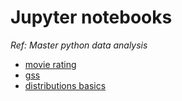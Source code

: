 # Jupyter notebooks

_Ref: Master python data analysis_

- [movie rating](movieRating/movie_rating.ipynb)
- [gss](gss/gss.ipynb)
- [distributions basics](model_tutorial/model.ipynb)
